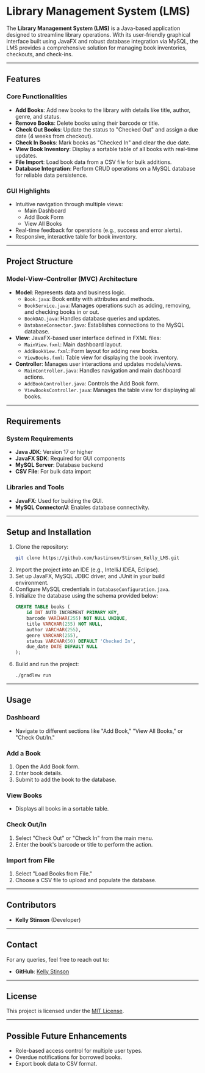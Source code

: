 # Library Management System (LMS)

The **Library Management System (LMS)** is a Java-based application designed to streamline library operations. With its user-friendly graphical interface built using JavaFX and robust database integration via MySQL, the LMS provides a comprehensive solution for managing book inventories, checkouts, and check-ins.

---

## Features
### Core Functionalities
- **Add Books**: Add new books to the library with details like title, author, genre, and status.
- **Remove Books**: Delete books using their barcode or title.
- **Check Out Books**: Update the status to "Checked Out" and assign a due date (4 weeks from checkout).
- **Check In Books**: Mark books as "Checked In" and clear the due date.
- **View Book Inventory**: Display a sortable table of all books with real-time updates.
- **File Import**: Load book data from a CSV file for bulk additions.
- **Database Integration**: Perform CRUD operations on a MySQL database for reliable data persistence.

### GUI Highlights
- Intuitive navigation through multiple views:
  - Main Dashboard
  - Add Book Form
  - View All Books
- Real-time feedback for operations (e.g., success and error alerts).
- Responsive, interactive table for book inventory.

---

## Project Structure
### **Model-View-Controller (MVC) Architecture**
- **Model**: Represents data and business logic.
  - `Book.java`: Book entity with attributes and methods.
  - `BookService.java`: Manages operations such as adding, removing, and checking books in or out.
  - `BookDAO.java`: Handles database queries and updates.
  - `DatabaseConnector.java`: Establishes connections to the MySQL database.
- **View**: JavaFX-based user interface defined in FXML files:
  - `MainView.fxml`: Main dashboard layout.
  - `AddBookView.fxml`: Form layout for adding new books.
  - `ViewBooks.fxml`: Table view for displaying the book inventory.
- **Controller**: Manages user interactions and updates models/views.
  - `MainController.java`: Handles navigation and main dashboard actions.
  - `AddBookController.java`: Controls the Add Book form.
  - `ViewBooksController.java`: Manages the table view for displaying all books.

---

## Requirements
### System Requirements
- **Java JDK**: Version 17 or higher
- **JavaFX SDK**: Required for GUI components
- **MySQL Server**: Database backend
- **CSV File**: For bulk data import

### Libraries and Tools
- **JavaFX**: Used for building the GUI.
- **MySQL Connector/J**: Enables database connectivity.

---

## Setup and Installation
1. Clone the repository:
   ```bash
   git clone https://github.com/kastinson/Stinson_Kelly_LMS.git
   ```
2. Import the project into an IDE (e.g., IntelliJ IDEA, Eclipse).
3. Set up JavaFX, MySQL JDBC driver, and JUnit in your build environment.
4. Configure MySQL credentials in `DatabaseConfiguration.java`.
5. Initialize the database using the schema provided below:
   ```sql
   CREATE TABLE books (
       id INT AUTO_INCREMENT PRIMARY KEY,
       barcode VARCHAR(255) NOT NULL UNIQUE,
       title VARCHAR(255) NOT NULL,
       author VARCHAR(255),
       genre VARCHAR(255),
       status VARCHAR(50) DEFAULT 'Checked In',
       due_date DATE DEFAULT NULL
   );
   ```
6. Build and run the project:
   ```bash
   ./gradlew run
   ```

---

## Usage
### Dashboard
- Navigate to different sections like "Add Book," "View All Books," or "Check Out/In."

### Add a Book
1. Open the Add Book form.
2. Enter book details.
3. Submit to add the book to the database.

### View Books
- Displays all books in a sortable table.

### Check Out/In
1. Select "Check Out" or "Check In" from the main menu.
2. Enter the book's barcode or title to perform the action.

### Import from File
1. Select "Load Books from File."
2. Choose a CSV file to upload and populate the database.

---

## Contributors
- **Kelly Stinson** (Developer)

---

## Contact

For any queries, feel free to reach out to:
- **GitHub**: [Kelly Stinson](https://github.com/kastinson)

---

## License
This project is licensed under the [MIT License](LICENSE).

---

## Possible Future Enhancements
- Role-based access control for multiple user types.
- Overdue notifications for borrowed books.
- Export book data to CSV format.
